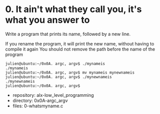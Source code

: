 # 0. It ain't what they call you, it's what you answer to



Write a program that prints its name, followed by a new line.

If you rename the program, it will print the new name, without having to compile it again
You should not remove the path before the name of the program

```julien@ubuntu:~/0x0A. argc, argv$ gcc -Wall -pedantic -Werror -Wextra -std=gnu89 0-whatsmyname.c -o mynameis
julien@ubuntu:~/0x0A. argc, argv$ ./mynameis 
./mynameis
julien@ubuntu:~/0x0A. argc, argv$ mv mynameis mynewnameis
julien@ubuntu:~/0x0A. argc, argv$ ./mynewnameis 
./mynewnameis
julien@ubuntu:~/0x0A. argc, argv$ 
```


 - repository: alx-low_level_programming
 - directory: 0x0A-argc_argv
 - files: 0-whatsmyname.c
